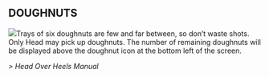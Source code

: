## DOUGHNUTS

![](texture-doughnuts)Trays of six doughnuts are few and far between, so don’t waste shots. Only Head
may pick up doughnuts. The number of remaining doughnuts will be displayed above
the doughnut icon at the bottom left of the screen.

*> Head Over Heels Manual*
